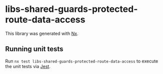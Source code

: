 # libs-shared-guards-protected-route-data-access

This library was generated with [Nx](https://nx.dev).

## Running unit tests

Run `nx test libs-shared-guards-protected-route-data-access` to execute the unit tests via [Jest](https://jestjs.io).
